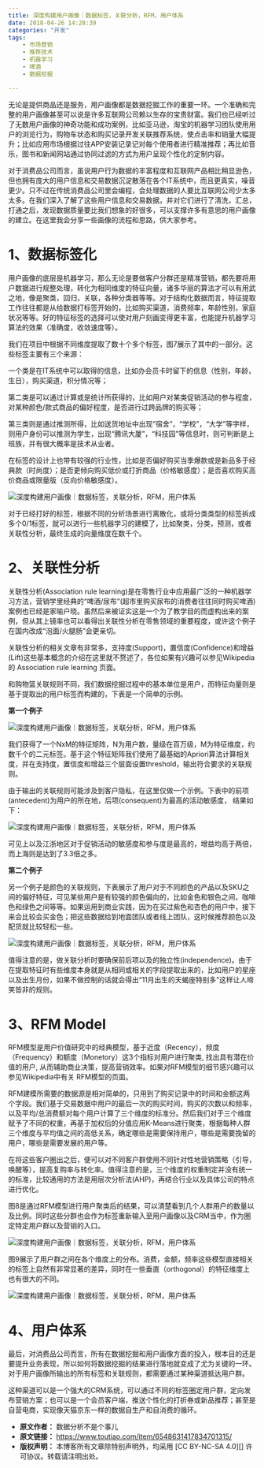 ```yaml
---
title: 深度构建用户画像｜数据标签，关联分析，RFM，用户体系
date: 2018-04-26 14:28:39
categories: "开发"
tags:
	- 市场营销
	- 推荐技术
	- 机器学习
	- 啤酒
	- 数据挖掘

---
```


无论是提供商品还是服务，用户画像都是数据挖掘工作的重要一环。一个准确和完整的用户画像甚至可以说是许多互联网公司赖以生存的宝贵财富。我们也已经听过了无数用户画像的神奇功能和成功案例，比如亚马逊，淘宝的机器学习团队使用用户的浏览行为，购物车状态和购买记录开发关联推荐系统，使点击率和销量大幅提升；比如应用市场根据过往APP安装记录记对每个使用者进行精准推荐；再比如音乐，图书和新闻网站通过协同过滤的方式为用户呈现个性化的定制内容。

对于消费品公司而言，虽说用户行为数据的丰富程度和互联网产品相比稍显逊色，但也拥有庞大的用户信息和交易数据沉淀散落在各个IT系统中，而且更真实，噪音更少。只不过在传统消费品公司里会编程，会处理数据的人要比互联网公司少太多太多。在我们深入了解了这些用户信息和交易数据，并对它们进行了清洗，汇总，打通之后，发现数据质量要比我们想象的好很多，可以支撑许多有意思的用户画像的建立。在这里我会分享一些画像的流程和思路，供大家参考。

# 1、数据标签化 #

用户画像的底层是机器学习，那么无论是要做客户分群还是精准营销，都先要将用户数据进行规整处理，转化为相同维度的特征向量，诸多华丽的算法才可以有用武之地，像是聚类，回归，关联，各种分类器等等。对于结构化数据而言，特征提取工作往往都是从给数据打标签开始的，比如购买渠道，消费频率，年龄性别，家庭状况等等。好的特征标签的选择可以使对用户刻画变得更丰富，也能提升机器学习算法的效果（准确度，收敛速度等）。

我们在项目中根据不同维度提取了数十个多个标签，图7展示了其中的一部分。这些标签主要有三个来源：

一个类是在IT系统中可以取得的信息，比如办会员卡时留下的信息（性别，年龄，生日），购买渠道，积分情况等；

第二类是可以通过计算或是统计所获得的，比如用户对某类促销活动的参与程度，对某种颜色/款式商品的偏好程度，是否进行过跨品牌的购买等；

第三类则是通过推测所得，比如送货地址中出现“宿舍”，“学校”，“大学”等字样，则用户身份可以推测为学生，出现“腾讯大厦”，“科技园”等信息时，则可判断是上班族，并有很大概率是技术从业者。

在标签的设计上也带有较强的行业性，比如是否偏好购买当季爆款或是新品多于经典款（时尚度）；是否更倾向购买低价或打折商品（价格敏感度）；是否喜欢购买高价商品或限量版（反向价格敏感度）。

![深度构建用户画像｜数据标签，关联分析，RFM，用户体系][RFM]

对于已经打好的标签，根据不同的分析场景进行离散化，或将分类类型的标签拆成多个0/1标签，就可以进行一些机器学习的建模了，比如聚类，分类，预测，或者关联性分析，最终生成的向量维度在数千个。

# 2、关联性分析 #

关联性分析(Association rule learning)是在零售行业中应用最广泛的一种机器学习方法，营销学里经典的“啤酒/尿布”(超市里购买尿布的消费者往往同时购买啤酒)案例也已经是家喻户晓。虽然后来被证实这是一个为了教学目的而虚构出来的案例，但从其上镜率也可以看得出关联性分析在零售领域的重要程度，或许这个例子在国内改成“泡面/火腿肠”会更亲切。

关联性分析的相关文章有非常多，支持度(Support)，置信度(Confidence)和增益(Lift)这些基本概念的介绍在这里就不赘述了，各位如果有兴趣可以参见Wikipedia的 Association rule learning 页面。

和购物篮关联规则不同，我们数据挖掘过程中的基本单位是用户，而特征向量则是基于提取出的用户标签而构建的，下表是一个简单的示例。

**第一个例子**

![深度构建用户画像｜数据标签，关联分析，RFM，用户体系][RFM 1]

我们获得了一个NxM的特征矩阵，N为用户数，量级在百万级，M为特征维度，约数千个的二元标签。基于这个特征矩阵我们使用了最基础的Apriori算法计算相关度，并在支持度，置信度和增益三个层面设置threshold，输出符合要求的关联规则。

由于输出的关联规则可能涉及到客户隐私，在这里仅做一个示例。下表中的前项(antecedent)为用户的所在地，后项(consequent)为最高的活动敏感度， 结果如下：

![深度构建用户画像｜数据标签，关联分析，RFM，用户体系][RFM 2]

可见上以及江浙地区对于促销活动的敏感度和参与度是最高的，增益均高于两倍，而上海则是达到了3.3倍之多。

**第二个例子**

另一个例子是颜色的关联规则，下表展示了用户对于不同颜色的产品以及SKU之间的偏好特征，可见某些用户是有较强的颜色偏向的，比如金色和银色之间，咖啡色和绿色之间等等。如果运用到商业实践，因为在买过紫色和杏色的用户中，接下来会比较会买金色；把这些数据给到地面团队或者线上团队，这时候推荐颜色以及配货就比较轻松一些。

![深度构建用户画像｜数据标签，关联分析，RFM，用户体系][RFM 3]

值得注意的是，做关联分析时要确保前后项以及的独立性(independence)。由于在提取特征时有些维度本身就是从相同或相关的字段提取出来的，比如用户的星座以及出生月份，如果不做控制的话就会得出“11月出生的天蝎座特别多”这样让人啼笑皆非的规则。

# 3、RFM Model #

RFM模型是用户价值研究中的经典模型，基于近度（Recency），频度（Frequency）和额度（Monetory）这3个指标对用户进行聚类, 找出具有潜在价值的用户, 从而辅助商业决策，提高营销效率。如果对RFM模型的细节感兴趣可以参见Wikipedia中有关 RFM模型的页面。

RFM建模所需要的数据源是相对简单的，只用到了购买记录中的时间和金额这两个字段。我们基于交易数据中用户的最后一次的购买时间，购买的次数以和频率，以及平均/总消费额对每个用户计算了三个维度的标准分。然后我们对于三个维度赋予了不同的权重，再基于加权后的分值应用K-Means进行聚类，根据每种人群三个维度与平均值之间的高低关系，确定哪些是需要保持用户，哪些是需要挽留的用户，哪些是需要发展的用户等。

在将这些客户圈出之后，便可以对不同客户群使用不同针对性地营销策略（引导，唤醒等），提高复购率与转化率。值得注意的是，三个维度的权重制定并没有统一的标准，比较通用的方法是用层次分析法(AHP)，再结合行业以及具体公司的特点进行优化。

图8是通过RFM模型进行用户聚类后的结果，可以清楚看到几个人群用户的数量以及比例。同时这些分群也会作为标签重新输入至用户画像以及CRM当中，作为圈定特定用户群以及营销的入口。

![深度构建用户画像｜数据标签，关联分析，RFM，用户体系][RFM 4]

图9展示了用户群之间在各个维度上的分布。消费，金额，频率这些模型直接相关的标签上自然有非常显著的差异，同时在一些垂直（orthogonal）的特征维度上也有很大的不同。

![深度构建用户画像｜数据标签，关联分析，RFM，用户体系][RFM 5]

# 4、用户体系 #

最后，对消费品公司而言，所有在数据挖掘和用户画像方面的投入，根本目的还是要提升业务表现，所以如何将数据挖掘的结果进行落地就变成了尤为关键的一环。对于用户画像所输出的所有标签和关联规则，都需要通过某种渠道抵达用户群。

这种渠道可以是一个强大的CRM系统，可以通过不同的标签圈定用户群，定向发布营销方案；也可以是一个会员客户端，推送个性化的打折券或新品推荐；甚至是自营电商，实现像天猫京东一样的数据自生产和自消费的循环。


[RFM]: /pro/os/crawler/NEIA-IMZB-RJFE.jpg
[RFM 1]: /pro/os/crawler/BQJA-NJZB-BR7J.jpg
[RFM 2]: http://p1.pstatp.com/large/pgc-image/15247219234246fde5bf9f9
[RFM 3]: http://p3.pstatp.com/large/pgc-image/1524721923428a0e23e0e8d
[RFM 4]: http://p3.pstatp.com/large/pgc-image/1524721923468664edb8efd
[RFM 5]: http://p1.pstatp.com/large/pgc-image/15247219235087a20974e68
 *  **原文作者：** 数据分析不是个事儿
 *  **原文链接：** https://www.toutiao.com/item/6548631417834701315/
 *  **版权声明：** 本博客所有文章除特别声明外，均采用 [CC BY-NC-SA 4.0][] 许可协议。转载请注明出处。